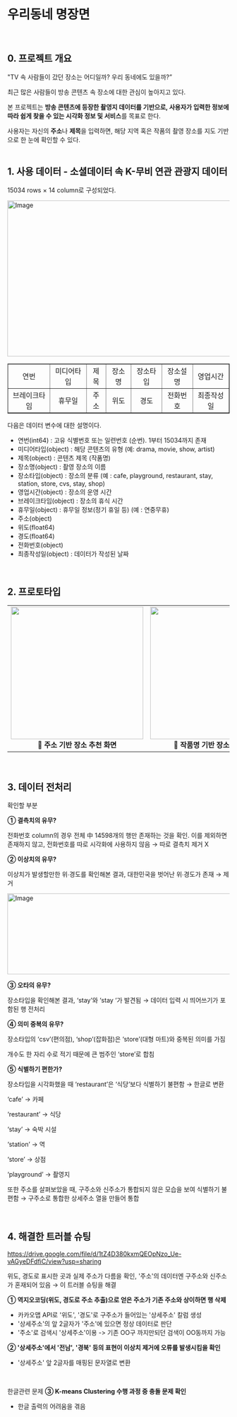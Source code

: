 # 우리동네 명장면
<br/>

## 0. 프로젝트 개요


"TV 속 사람들이 갔던 장소는 어디일까? 우리 동네에도 있을까?”

최근 많은 사람들이 방송 콘텐츠 속 장소에 대한 관심이 높아지고 있다. 

본 프로젝트는 **방송 콘텐츠에 등장한 촬영지 데이터를 기반으로, 사용자가 입력한 정보에 따라 쉽게 찾을 수 있는 시각화 정보 및 서비스**를 목표로 한다.

사용자는 자신의 **주소**나 **제목**을 입력하면, 해당 지역 혹은 작품의 촬영 장소를 지도 기반으로 한 눈에 확인할 수 있다.
<br/>
<br/>
## 1. 사용 데이터 - 소셜데이터 속 K-무비 연관 관광지 데이터


15034 rows × 14 column로 구성되었다.

<img width="1588" height="353" alt="Image" src="https://github.com/user-attachments/assets/1aed9527-fc09-4a2d-b7db-1f87b61580b5" />

<table border="1" align="center">
  <tr>
    <td align="center">연번</td>
    <td align="center">미디어타입</td>
    <td align="center">제목</td>
    <td align="center">장소명</td>
    <td align="center">장소타입</td>
    <td align="center">장소설명</td>
    <td align="center">영업시간</td>
  </tr>
  <tr>
    <td align="center">브레이크타임</td>
    <td align="center">휴무일</td>
    <td align="center">주소</td>
    <td align="center">위도</td>
    <td align="center">경도</td>
    <td align="center">전화번호</td>
    <td align="center">최종작성일</td>
  </tr>
</table>



다음은 데이터 변수에 대한 설명이다.

- 연번(int64) : 고유 식별번호 또는 일련번호 (순번). 1부터 15034까지 존재
- 미디어타입(object) :  해당 콘텐츠의 유형 (예: drama, movie, show, artist)
- 제목(object) : 콘텐츠 제목 (작품명)
- 장소명(object) : 촬영 장소의 이름
- 장소타입(object) : 장소의 분류 (예 : cafe, playground, restaurant, stay, station, store, cvs, stay, shop)
- 영업시간(object) : 장소의 운영 시간
- 브레이크타임(object) : 장소의 휴식 시간
- 휴무일(object) : 휴무일 정보(정기 휴일 등) (예 : 연중무휴)
- 주소(object)
- 위도(float64)
- 경도(float64)
- 전화번호(object)
- 최종작성일(object) : 데이터가 작성된 날짜
  
<br/>

## 2. 프로토타입


<table align="center">
  <tr>
    <td align="center">
      <img src="https://github.com/user-attachments/assets/e1057c22-2a7a-4c8d-86ab-250b81c855af" width="300px"><br>
      <b>📌 주소 기반 장소 추천 화면</b>
    </td>
    <td align="center">
      <img src="https://github.com/user-attachments/assets/ff907909-fc03-4b73-8ebb-4b6fc8c1f145" width="300px"><br>
      <b>📌 작품명 기반 장소 추천 화면</b>
    </td>
  </tr>
</table>

<br/>

## 3. 데이터 전처리

확인할 부분

**① 결측치의 유무?**

전화번호 column의 경우 전체 中 14598개의 행만 존재하는 것을 확인. 이를 제외하면 존재하지 않고, 전화번호를 따로 시각화에 사용하지 않음 → 따로 결측치 제거 X

**② 이상치의 유무?**

이상치가 발생할만한 위∙경도를 확인해본 결과, 대한민국을 벗어난 위∙경도가 존재 → 제거

<img width="1207" height="183" alt="Image" src="https://github.com/user-attachments/assets/575283d0-74c1-418f-bec6-598c6f2c8a86" />

**③ 오타의 유무?**

장소타입을 확인해본 결과, ‘stay’와 ‘stay ‘가 발견됨 → 데이터 입력 시 띄어쓰기가 포함된 행 전처리

**④ 의미 중복의 유무?**

장소타입의 ‘csv’(편의점), ‘shop’(잡화점)은 ‘store’(대형 마트)와 중복된 의미를 가짐

개수도 한 자리 수로 적기 때문에 큰 범주인 ‘store’로 합침 

**⑤ 식별하기 편한가?**

장소타입을 시각화했을 때 ‘restaurant’은 ‘식당’보다 식별하기 불편함 → 한글로 변환

‘cafe’ → 카페

‘restaurant’ → 식당

‘stay’ → 숙박 시설

‘station’ → 역

‘store’ → 상점

‘playground’ → 촬영지
<br/>

또한 주소를 살펴보았을 때, 구주소와 신주소가 통합되지 않은 모습을 보여 식별하기 불편함 → 구주소로 통합한 상세주소 열을 만들어 통합

<br/>

## 4. 해결한 트러블 슈팅

https://drive.google.com/file/d/1tZ4D380kxmQEOpNzo_Ue-vAGyeDFdfiC/view?usp=sharing

위도, 경도로 표시한 곳과 실제 주소가 다름을 확인, '주소'의 데이터엔 구주소와 신주소가 혼재되어 있음 → 이 트러블 슈팅을 해결

**① 역지오코딩(위도, 경도로 주소 추출)으로 얻은 주소가 기존 주소와 상이하면 행 삭제**
- 카카오맵 API로 '위도', '경도'로 구주소가 들어있는 '상세주소' 칼럼 생성
- '상세주소'의 앞 2글자가 '주소'에 있으면 정상 데이터로 판단
- '주소'로 검색시 '상세주소'이용 -> 기존 OO구 까지만되던 검색이 OO동까지 가능
 
**② '상세주소'에서 '전남', '경북' 등의 표현이 이상치 제거에 오류를 발생시킴을 확인**
- '상세주소' 앞 2글자를 매핑된 문자열로 변환
<br/>

한글관련 문제
**③ K-means Clustering 수행 과정 중 충돌 문제 확인**
- 한글 출력의 어려움을 겪음

